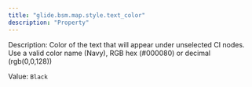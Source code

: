 ```yaml
---
title: "glide.bsm.map.style.text_color"
description: "Property"
---
```


Description: Color of the text that will appear under unselected CI nodes. Use a valid color name (Navy), RGB hex (#000080) or decimal (rgb(0,0,128))

Value: `Black`